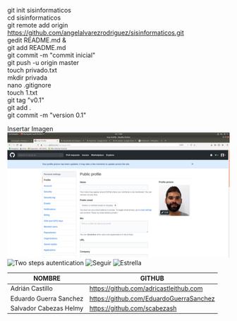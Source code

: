 git init sisinformaticos  
cd sisinformaticos  
git remote add origin https://github.com/angelalvarezrodriguez/sisinformaticos.git  
gedit README.md &  
git add README.md  
git commit -m "commit inicial"  
git push -u origin master  
touch privado.txt  
mkdir privada  
nano .gitignore  
touch 1.txt  
git tag "v0.1"  
git add .  
git commit -m "version 0.1"  
  
Insertar Imagen  
![Cambio de imagen](imagen1.png)
![Two steps autentication]("./imagen2.png")
![Seguir](URL "./imagen3.png")
![Estrella](URL "./imagen4.png")


|        NOMBRE          |                     GITHUB                        |
|------------------------|---------------------------------------------------|
| Adrián Castillo		 | https://github.com/adricastleithub.com		     |
| Eduardo Guerra Sanchez | https://github.com/EduardoGuerraSanchez			 |
| Salvador Cabezas Helmy | https://github.com/scabezash						 |



